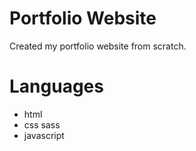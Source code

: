 # Portfolio Website
Created my portfolio website from scratch.

# Languages
- html
- css sass
- javascript

